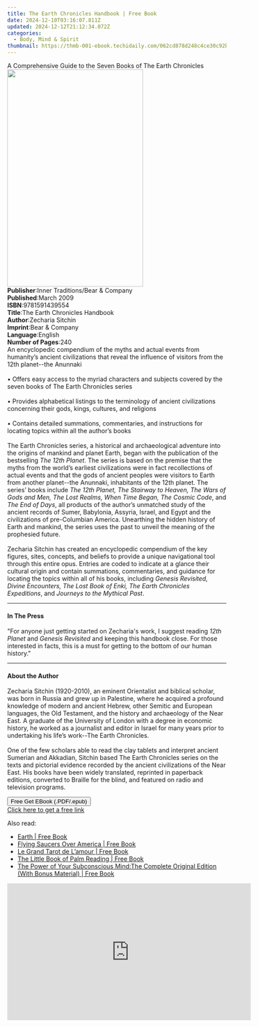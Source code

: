 ```yaml
---
title: The Earth Chronicles Handbook | Free Book
date: 2024-12-10T03:16:07.811Z
updated: 2024-12-12T21:12:34.072Z
categories:
  - Body, Mind & Spirit
thumbnail: https://thmb-001-ebook.techidaily.com/062cd878d248c4ce30c92b904944c4fc65c6acc7eee832c967c923a72897397e.jpg
---
```

<main id="book-container">
  <div class="flex flex-col">
    <div class="book-brief flex-1 py-6 px-4 sm:p-6 md:py-10 md:px-8">
      <!-- brief-->
      <div class="book-brief-main">
        A Comprehensive Guide to the Seven Books of The Earth Chronicles
      </div>
    </div>
    <div
      class="book-meta-info flex-1 grid gap-4 col-start-1 col-end-3 row-start-1 sm:mb-6 sm:grid-cols-4 lg:gap-6 lg:col-start-2 lg:row-end-6 lg:row-span-6 lg:mb-0"
    >
      <div
        class="book-meta-info-left place-content-center mt-4 p-4 text-sm leading-6 col-start-2 col-span-2 dark:text-slate-400"
      >
        <img
          class="w-full h-500 object-cover rounded-lg sm:h-255 sm:col-span-2 lg:col-span-full"
          src="https://img-001-ebook.techidaily.com/222e028487aa7195f8c9f6d4142382ce6c0760719d2922e9b2c03aadf9301370.jpg"
          alt=""
          width="312"
          height="500"
        />
      </div>
      <div
        class="book-meta-info-right mt-2 col-start-1 row-start-2 col-span-3 self-center"
      >
        <!-- meta data  -->
        <div class="flex flex-col px-4 md:px-8">
          <div class="flex-1">
            <strong>Publisher</strong>:<span class="px-2"
              >Inner Traditions/Bear &amp; Company</span
            >
          </div>
          <div class="flex-1">
            <strong>Published</strong>:<span class="px-2">March 2009</span>
          </div>
          <div class="flex-1">
            <strong>ISBN</strong>:<span class="px-2">9781591439554</span>
          </div>
          <div class="flex-1">
            <strong>Title</strong>:<span class="px-2"
              >The Earth Chronicles Handbook</span
            >
          </div>
          <div class="flex-1">
            <strong>Author</strong>:<span class="px-2">Zecharia Sitchin</span>
          </div>
          <div class="flex-1">
            <strong>Imprint</strong>:<span class="px-2"
              >Bear &amp; Company</span
            >
          </div>
          <div class="flex-1">
            <strong>Language</strong>:<span class="px-2">English</span>
          </div>
          <div class="flex-1">
            <strong>Number of Pages</strong>:<span class="px-2">240</span>
          </div>
        </div>
      </div>
    </div>
    <div class="book-description flex-1 py-6 px-4 sm:p-6 md:py-10 md:px-8">
      <div class="book-description-main">
        <div accordion-content="" id="description">
          An encyclopedic compendium of the myths and actual events from
          humanity’s ancient civilizations that reveal the influence of visitors
          from the 12th planet--the Anunnaki <br />
          <br />• Offers easy access to the myriad characters and subjects
          covered by the seven books of The Earth Chronicles series <br />
          <br />• Provides alphabetical listings to the terminology of ancient
          civilizations concerning their gods, kings, cultures, and religions
          <br />
          <br />• Contains detailed summations, commentaries, and instructions
          for locating topics within all the author’s books <br />
          <br />The Earth Chronicles series, a historical and archaeological
          adventure into the origins of mankind and planet Earth, began with the
          publication of the bestselling <i>The 12th Planet</i>. The series is
          based on the premise that the myths from the world’s earliest
          civilizations were in fact recollections of actual events and that the
          gods of ancient peoples were visitors to Earth from another
          planet--the Anunnaki, inhabitants of the 12th planet. The series’
          books include
          <i
            >The 12th Planet, The Stairway to Heaven, The Wars of Gods and Men,
            The Lost Realms, When Time Began, The Cosmic Code</i
          >, and <i>The End of Days</i>, all products of the author’s unmatched
          study of the ancient records of Sumer, Babylonia, Assyria, Israel, and
          Egypt and the civilizations of pre-Columbian America. Unearthing the
          hidden history of Earth and mankind, the series uses the past to
          unveil the meaning of the prophesied future. <br />
          <br />Zecharia Sitchin has created an encyclopedic compendium of the
          key figures, sites, concepts, and beliefs to provide a unique
          navigational tool through this entire opus. Entries are coded to
          indicate at a glance their cultural origin and contain summations,
          commentaries, and guidance for locating the topics within all of his
          books, including
          <i
            >Genesis Revisited, Divine Encounters, The Lost Book of Enki, The
            Earth Chronicles Expeditions</i
          >, and <i>Journeys to the Mythical Past</i>.
        </div>
        <div class="accordion-fader"></div>
      </div>
    </div>
    <div class="book-excerpts flex-1 py-6 px-4 sm:p-6 md:py-10 md:px-8">
      <!-- excerpts-->
      <div class="book-excerpts-main">
        <hr />
        <h4 class="placeholder placeholder-heading">
          <span>In The Press</span>
        </h4>
        <p>
          "For anyone just getting started on Zecharia's work, I suggest reading
          <i>12th Planet</i> and <i>Genesis Revisited</i> and keeping this
          handbook close. For those interested in facts, this is a must for
          getting to the bottom of our human history."
        </p>
      </div>
    </div>
    <div class="book-about-author flex-1 py-6 px-4 sm:p-6 md:py-10 md:px-8">
      <!-- about author-->
      <div class="book-main-author-main">
        <hr />
        <h4 class="placeholder placeholder-heading">
          <span>About the Author</span>
        </h4>
        <p>
          Zecharia Sitchin (1920-2010), an eminent Orientalist and biblical
          scholar, was born in Russia and grew up in Palestine, where he
          acquired a profound knowledge of modern and ancient Hebrew, other
          Semitic and European languages, the Old Testament, and the history and
          archaeology of the Near East. A graduate of the University of London
          with a degree in economic history, he worked as a journalist and
          editor in Israel for many years prior to undertaking his life’s
          work--The Earth Chronicles. <br />
          <br />One of the few scholars able to read the clay tablets and
          interpret ancient Sumerian and Akkadian, Sitchin based The Earth
          Chronicles series on the texts and pictorial evidence recorded by the
          ancient civilizations of the Near East. His books have been widely
          translated, reprinted in paperback editions, converted to Braille for
          the blind, and featured on radio and television programs.
        </p>
      </div>
    </div>
    <div class="book-free-get flex-1 py-6 px-4 sm:p-6 md:py-10 md:px-8">
      <button
        id="btn-free-get"
        class="bg-blue-500 hover:bg-blue-700 text-white font-bold py-2 px-4 rounded"
      >
        Free Get EBook (.PDF/.epub)
      </button>
      <div id="countdown-display" class="px-2 text-lg mt-2"></div>
      <a
        id="free-link"
        class="hidden bg-blue-500 hover:bg-blue-700 text-white font-bold py-2 px-4 rounded"
        href="https://www.ebooks.com/en-us/book/95782303/the-earth-chronicles-handbook/zecharia-sitchin/"
        target="_blank"
        >Click here to get a free link</a
      >
    </div>
    <script>
      let countdownTime = 0;
      let countdownInterval = null;
      document
        .getElementById('btn-free-get')
        .addEventListener('click', startCountdown);
      function startCountdown() {
        countdownTime = new Date().getTime() + 60000 * 3;
        countdownInterval = setInterval(updateCountdown, 1000);
        document.getElementById('btn-free-get').disabled = true;
        document
          .getElementById('btn-free-get')
          .classList.add('bg-gray-500', 'cursor-not-allowed');
      }
      function updateCountdown() {
        let currentTime = new Date().getTime();
        let timeLeft = countdownTime - currentTime;
        let secondsLeft = Math.floor(timeLeft / 1000);
        document.getElementById('countdown-display').innerHTML =
          `Remaining time: ${secondsLeft} seconds.`;
        if (secondsLeft <= 0) {
          clearInterval(countdownInterval);
          document.getElementById('btn-free-get').classList.add('hidden');
          document.getElementById('free-link').classList.remove('hidden');
          document.getElementById('countdown-display').innerHTML = '';
        }
      }
    </script>
  </div>
</main>

<ins class="adsbygoogle"
      style="display:block"
      data-ad-client="ca-pub-7571918770474297"
      data-ad-slot="8358498916"
      data-ad-format="auto"
      data-full-width-responsive="true"></ins>
    

<span class="atpl-alsoreadstyle">Also read:</span>
<div><ul>
<li><a href="https://novels-ebooks.techidaily.com/210437822-9781639360369-earth/"><u>Earth | Free Book</u></a></li>
<li><a href="https://novels-ebooks.techidaily.com/210437659-9781476646527-flying-saucers-over-america/"><u>Flying Saucers Over America | Free Book</u></a></li>
<li><a href="https://novels-ebooks.techidaily.com/210437236-9781528983440-le-grand-tarot-de-lamour/"><u>Le Grand Tarot de L’amour | Free Book</u></a></li>
<li><a href="https://novels-ebooks.techidaily.com/210437704-9781856754941-the-little-book-of-palm-reading/"><u>The Little Book of Palm Reading | Free Book</u></a></li>
<li><a href="https://novels-ebooks.techidaily.com/210437881-9781250844910-the-power-of-your-subconscious-mindthe-complete-original-edition-with-bonus-material/"><u>The Power of Your Subconscious Mind:The Complete Original Edition (With Bonus Material) | Free Book</u></a></li>
</ul></div>

<!-- affiliate ads begin -->
<iframe width="560" height="315" src="https://www.youtube.com/embed/PUDdKOsEN74?si=tkZf-KVinjuwmgx9" title="YouTube video player" frameborder="0" allow="accelerometer; autoplay; clipboard-write; encrypted-media; gyroscope; picture-in-picture; web-share" referrerpolicy="strict-origin-when-cross-origin" allowfullscreen></iframe>
<!-- affiliate ads end -->


